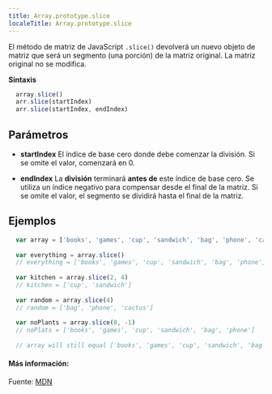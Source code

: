 ```yaml
---
title: Array.prototype.slice
localeTitle: Array.prototype.slice
---
```

El método de matriz de JavaScript `.slice()` devolverá un nuevo objeto de matriz que será un segmento (una porción) de la matriz original. La matriz original no se modifica.

**Sintaxis**

```javascript
  array.slice() 
  arr.slice(startIndex) 
  arr.slice(startIndex, endIndex) 
```

## Parámetros

*   **startIndex** El índice de base cero donde debe comenzar la división. Si se omite el valor, comenzará en 0.
    
*   **endIndex** La **división** terminará **antes de** este índice de base cero. Se utiliza un índice negativo para compensar desde el final de la matriz. Si se omite el valor, el segmento se dividirá hasta el final de la matriz.
    

## Ejemplos

```javascript
  var array = ['books', 'games', 'cup', 'sandwich', 'bag', 'phone', 'cactus'] 
 
  var everything = array.slice() 
  // everything = ['books', 'games', 'cup', 'sandwich', 'bag', 'phone', 'cactus'] 
 
  var kitchen = array.slice(2, 4) 
  // kitchen = ['cup', 'sandwich'] 
 
  var random = array.slice(4) 
  // random = ['bag', 'phone', 'cactus'] 
 
  var noPlants = array.slice(0, -1) 
  // noPlats = ['books', 'games', 'cup', 'sandwich', 'bag', 'phone'] 
 
  // array will still equal ['books', 'games', 'cup', 'sandwich', 'bag', 'phone', 'cactus'] 
```

#### Más información:

Fuente: [MDN](https://developer.mozilla.org/en-US/docs/Web/JavaScript/Reference/Global_Objects/Array/slice)